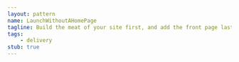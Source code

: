 ```yaml
---
layout: pattern
name: LaunchWithoutAHomePage
tagline: Build the meat of your site first, and add the front page last.
tags:
    - delivery
stub: true
---
```

